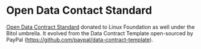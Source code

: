 # Open Data Contact Standard

[Open Data Contract Standard](https://bitol-io.github.io/open-data-contract-standard/v3.0.0/home/) donated to Linux Foundation as well under the Bitol umbrella. It evolved from the Data Contract Template open-sourced by PayPal (https://github.com/paypal/data-contract-template).
